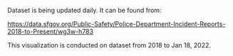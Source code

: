 Dataset is being updated daily. It can be found from:

https://data.sfgov.org/Public-Safety/Police-Department-Incident-Reports-2018-to-Present/wg3w-h783

This visualization is conducted on dataset from 2018 to Jan 18, 2022.
